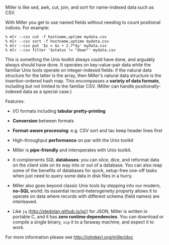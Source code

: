 Miller is like sed, awk, cut, join, and sort for name-indexed data such as CSV.

With Miller you get to use named fields without needing to count positional indices. For example:

```
% mlr --csv cut -f hostname,uptime mydata.csv
% mlr --csv sort -f hostname,uptime mydata.csv
% mlr --csv put '$z = $x + 2.7*$y' mydata.csv
% mlr --csv filter '$status != "down"' mydata.csv
```

This is something the Unix toolkit always could have done, and arguably always should have done.  It operates on key-value-pair data while the familiar Unix tools operate on integer-indexed fields: if the natural data structure for the latter is the array, then Miller's natural data structure is the insertion-ordered hash map.  This encompasses a **variety of data formats**, including but not limited to the familiar CSV.  (Miller can handle positionally-indexed data as a special case.) 

Features:

* I/O formats including **tabular pretty-printing**
* **Conversion** between formats
* **Format-aware processing**: e.g. CSV sort and tac keep header lines first
* High-throughput **performance** on par with the Unix toolkit

* Miller is **pipe-friendly** and interoperates with Unix toolkit.

* It complements SQL **databases**: you can slice, dice, and reformat data on the client side on its way into or out of a database. You can also reap some of the benefits of databases for quick, setup-free one-off tasks when just need to query some data in disk files in a hurry.

* Miller also goes beyond classic Unix tools by stepping into our modern, **no-SQL** world: its essential record-heterogeneity property allows it to operate on data where records with different schema (field names) are interleaved.

* Like `jq` (http://stedolan.github.io/jq/) for JSON, Miller is written in portable C, and it has **zero runtime dependencies**. You can download or compile a single binary, `scp` it to a faraway machine, and expect it to work.

For more information please see http://johnkerl.org/miller/doc
